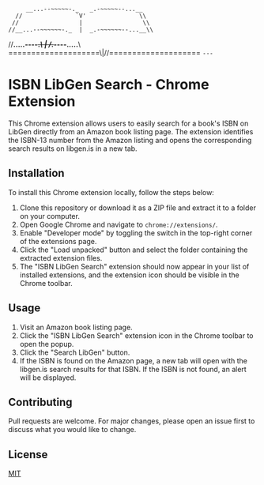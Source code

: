          __...--~~~~~-._   _.-~~~~~--...__
      //               `V'               \\ 
     //                 |                 \\
    //__...--~~~~~~-._  |  _.-~~~~~~--...__\\
   //__.....----~~~~._\ | /_.~~~~----.....__\\
  ====================\\|//====================
                       `---`

# ISBN LibGen Search - Chrome Extension

This Chrome extension allows users to easily search for a book's ISBN on LibGen directly from an Amazon book listing page. The extension identifies the ISBN-13 number from the Amazon listing and opens the corresponding search results on libgen.is in a new tab.

## Installation

To install this Chrome extension locally, follow the steps below:

1. Clone this repository or download it as a ZIP file and extract it to a folder on your computer.
2. Open Google Chrome and navigate to `chrome://extensions/`.
3. Enable "Developer mode" by toggling the switch in the top-right corner of the extensions page.
4. Click the "Load unpacked" button and select the folder containing the extracted extension files.
5. The "ISBN LibGen Search" extension should now appear in your list of installed extensions, and the extension icon should be visible in the Chrome toolbar.

## Usage

1. Visit an Amazon book listing page.
2. Click the "ISBN LibGen Search" extension icon in the Chrome toolbar to open the popup.
3. Click the "Search LibGen" button.
4. If the ISBN is found on the Amazon page, a new tab will open with the libgen.is search results for that ISBN. If the ISBN is not found, an alert will be displayed.

## Contributing

Pull requests are welcome. For major changes, please open an issue first to discuss what you would like to change.

## License

[MIT](https://choosealicense.com/licenses/mit/)
